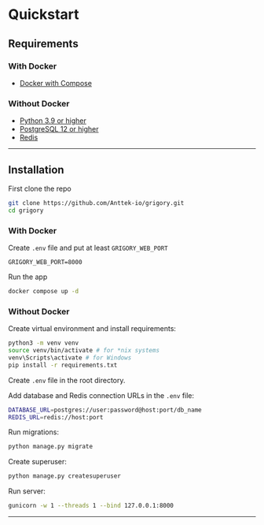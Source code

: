 # Quickstart

## Requirements
  
### With Docker
  
- [Docker with Compose](https://docs.docker.com/compose/install/)
  
### Without Docker
  
- [Python 3.9 or higher](https://www.python.org/downloads/)
- [PostgreSQL 12 or higher](https://www.postgresql.org/download/)
- [Redis](https://redis.io/download)
  
---
  
## Installation
  
First clone the repo
  
```bash
git clone https://github.com/Anttek-io/grigory.git
cd grigory
```
  
### With Docker
  
Create `.env` file and put at least `GRIGORY_WEB_PORT`  
```shell
GRIGORY_WEB_PORT=8000
```
  
Run the app  
```bash
docker compose up -d
```
  
### Without Docker
  
Create virtual environment and install requirements:  
```bash
python3 -m venv venv
source venv/bin/activate # for *nix systems
venv\Scripts\activate # for Windows
pip install -r requirements.txt
```
  
Create `.env` file in the root directory.  
    
Add database and Redis connection URLs in the `.env` file:  
```bash
DATABASE_URL=postgres://user:password@host:port/db_name
REDIS_URL=redis://host:port
```
  
Run migrations:  
```bash
python manage.py migrate
```
  
Create superuser:  
```bash
python manage.py createsuperuser
```
  
Run server:  
```bash
gunicorn -w 1 --threads 1 --bind 127.0.0.1:8000
```
  
---
  